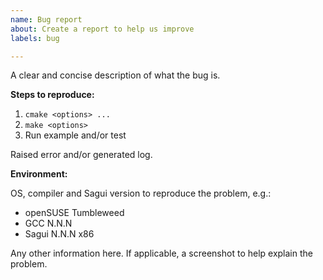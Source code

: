 ```yaml
---
name: Bug report
about: Create a report to help us improve
labels: bug

---
```


A clear and concise description of what the bug is.

**Steps to reproduce:**

1. `cmake <options> ...`
2. `make <options>`
3. Run example and/or test

Raised error and/or generated log.

**Environment:**

OS, compiler and Sagui version to reproduce the problem, e.g.:

- openSUSE Tumbleweed
- GCC N.N.N
- Sagui N.N.N x86

Any other information here. If applicable, a screenshot to help explain the problem.